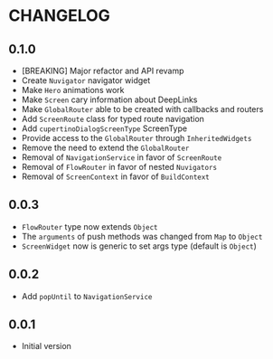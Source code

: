 # CHANGELOG

## 0.1.0
- [BREAKING] Major refactor and API revamp
- Create `Nuvigator` navigator widget
- Make `Hero` animations work
- Make `Screen` cary information about DeepLinks
- Make `GlobalRouter` able to be created with callbacks and routers 
- Add `ScreenRoute` class for typed route navigation
- Add `cupertinoDialogScreenType` ScreenType
- Provide access to the `GlobalRouter` through `InheritedWidgets`
- Remove the need to extend the `GlobalRouter`
- Removal of `NavigationService` in favor of `ScreenRoute`
- Removal of `FlowRouter` in favor of nested `Nuvigators`
- Removal of `ScreenContext` in favor of `BuildContext`

## 0.0.3
- `FlowRouter` type now extends `Object`
- The `arguments` of push methods was changed from `Map` to `Object`
- `ScreenWidget` now is generic to set args type (default is `Object`)

## 0.0.2
- Add `popUntil` to `NavigationService`

## 0.0.1
- Initial version

